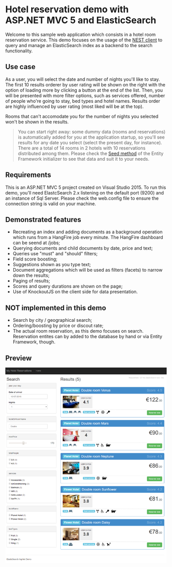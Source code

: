Hotel reservation demo with ASP.NET MVC 5 and ElasticSearch 
===========================================================

Welcome to this sample web application which consists in a hotel room reservation service.
This demo focuses on the usage of the [NEST client](https://www.elastic.co/guide/en/elasticsearch/client/net-api/2.x/nest.html) to query and manage an ElasticSearch index as a backend to the search functionality.

Use case
--------
As a user, you will select the date and number of nights you'll like to stay. The first 10 results orderer by user rating will be shown on the right with the option of loading more by clicking a button at the end of the list.
Then, you will be presented with more filter options, such as services offered, number of people who're going to stay, bed types and hotel names. Results order are highly influenced by user rating (most liked will be at the top).

Rooms that can't accomodate you for the number of nights you selected won't be shown in the results.

> You can start right away: some dummy data (rooms and reservations) is automatically added for you at the application startup, so you'll see results for any date you select (select the present day, for instance). There are a total of 14 rooms in 2 hotels with 10 reservations distributed among them. Please check the [Seed method](https://github.com/BrightSoul/ElasticSearchAspNetHotelReservations/blob/master/AspNetElasticSearchDemo/Services/HotelReservationInitializer.cs#L14) of the Entity Framework initializer to see that data and suit it to your needs.

Requirements
------------
This is an ASP.NET MVC 5 project created on Visual Studio 2015. To run this demo, you'll need ElastcSearch 2.x listening on the default port (9200) and an instance of Sql Server.
Please check the web.config file to ensure the connection string is valid on your machine.

Demonstrated features
---------------------
* Recreating an index and adding documents as a background operation which runs from a HangFire job every minute. The HangFire dashboard can be seend at /jobs;
* Querying documents and child documents by date, price and text;
* Queries use "must" and "should" filters;
* Field score boosting;
* Suggestions shown as you type text;
* Document aggregations which will be used as filters (facets) to narrow down the results; 
* Paging of results;
* Scores and query durations are shown on the page;
* Use of KnockoutJS on the client side for data presentation.

NOT implemented in this demo
--------------------------------------
* Search by city / geographical search;
* Ordering/boosting by price or discout rate;
* The actual room reservation, as this demo focuses on search. Reservation entites can by added to the database by hand or via Entity Framework, though.

Preview
-------
![Preview image](./hotel-reservations-elastic-search.png)